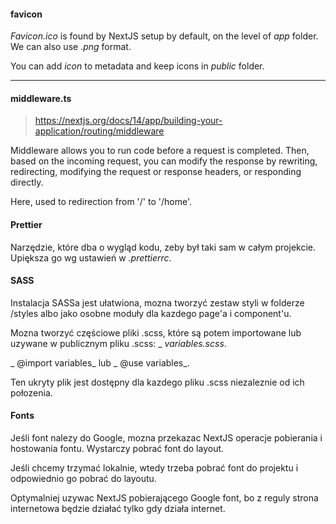 #### favicon

_Favicon.ico_ is found by NextJS setup by default, on the level of _app_ folder. We can also use _.png_ format.

You can add _icon_ to metadata and keep icons in _public_ folder.

---

#### middleware.ts

> https://nextjs.org/docs/14/app/building-your-application/routing/middleware

Middleware allows you to run code before a request is completed. Then, based on the incoming request, you can modify the response by rewriting, redirecting, modifying the request or response headers, or responding directly.

Here, used to redirection from '/' to '/home'.

#### Prettier

Narzędzie, które dba o wygląd kodu, zeby był taki sam w całym projekcie.
Upiększa go wg ustawień w _.prettierrc_.

#### SASS

Instalacja SASSa jest ułatwiona, mozna tworzyć zestaw styli w folderze /styles albo jako osobne moduły dla kazdego page'a i component'u.

Mozna tworzyć częściowe pliki .scss, które są potem importowane lub uzywane w publicznym pliku .scss:
\_ _variables.scss_.

_ @import variables_ lub _ @use variables_.

Ten ukryty plik jest dostępny dla kazdego pliku .scss niezaleznie od ich połozenia.

#### Fonts

Jeśli font nalezy do Google, mozna przekazac NextJS operacje pobierania i hostowania fontu. Wystarczy pobrać font do layout.

Jeśli chcemy trzymać lokalnie, wtedy trzeba pobrać font do projektu i odpowiednio go pobrać do layoutu.

Optymalniej uzywac NextJS pobierającego Google font, bo z reguly strona internetowa będzie działać tylko gdy działa internet.
